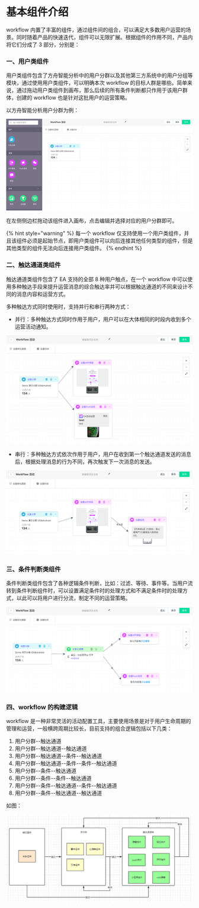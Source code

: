 # 基本组件介绍

workflow 内置了丰富的组件，通过组件间的组合，可以满足大多数用户运营的场景。同时随着产品的快速迭代，组件可以无限扩展。根据组件的作用不同，产品内将它们分成了 3 部分，分别是：

### 一、用户类组件

用户类组件包含了方舟智能分析中的用户分群以及其他第三方系统中的用户分组等模块，通过使用用户类组件，可以明确本次 workflow 的目标人群是哪些。简单来说，通过拖动用户类组件到画布，那么后续的所有条件判断都只作用于该用户群体，创建的 workflow 也是针对这批用户的运营策略。

以方舟智能分析用户分群为例：

![&#x4F7F;&#x7528;&#x65B9;&#x821F; UBA &#x7528;&#x6237;&#x5206;&#x7FA4;](../.gitbook/assets/image%20%287%29.png)

在左侧侧边栏拖动该组件进入画布，点击编辑并选择对应的用户分群即可。

{% hint style="warning" %}
每一个 workflow 仅支持使用一个用户类组件，并且该组件必须是起始节点，即用户类组件可以向后连接其他任何类型的组件，但是其他类型的组件无法向后连接用户类组件。
{% endhint %}

### 二、触达通道类组件

触达通道类组件包含了 EA 支持的全部 8 种用户触点，在一个 workflow 中可以使用多种触达手段来提升运营消息的综合触达率并可以根据触达通道的不同来设计不同的消息内容和运营方式。

多种触达方式同时使用时，支持并行和串行两种方式：

* 并行：多种触达方式同时作用于用户，用户可以在大体相同的时段内收到多个运营活动通知。

![&#x5E76;&#x884C;&#x4F7F;&#x7528;&#x591A;&#x79CD;&#x89E6;&#x8FBE;&#x901A;&#x9053;](../.gitbook/assets/image%20%2820%29.png)

* 串行：多种触达方式依次作用于用户，用户在收到第一个触达通道发送的消息后，根据处理消息的行为不同，再次触发下一次消息的发送。

![&#x4E32;&#x884C;&#x4F7F;&#x7528;&#x591A;&#x79CD;&#x89E6;&#x8FBE;&#x901A;&#x9053;](../.gitbook/assets/image%20%2828%29.png)

### 三、条件判断类组件

条件判断类组件包含了各种逻辑条件判断，比如：过滤、等待、事件等。当用户流转到条件判断组件时，可以设置满足条件时的处理方式和不满足条件时的处理方式，以此可以将用户进行分流，制定不同的运营策略。

![&#x6761;&#x4EF6;&#x5224;&#x65AD;&#x7C7B;&#x7EC4;&#x4EF6;](../.gitbook/assets/image%20%2827%29.png)

### 四、workflow 的构建逻辑

workflow 是一种非常灵活的活动配置工具，主要使用场景是对于用户生命周期的管理和运营，一般横跨周期比较长，目前支持的组合逻辑包括以下几类：

1. 用户分群--触达通道
2. 用户分群--触达通道--触达通道
3. 用户分群--触达通道--条件--触达通道
4. 用户分群--触达通道--条件--条件--触达通道
5. 用户分群--条件--触达通道
6. 用户分群--条件--条件--触达通道
7. 用户分群--条件--触达通道--条件--触达通道
8. 用户分群--条件--触达通道--触达通道

如图：

![](../.gitbook/assets/image%20%2848%29.png)

